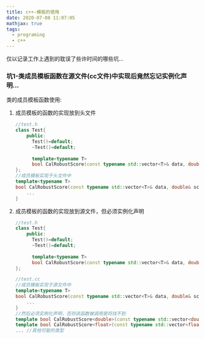 ```yaml
---
title: c++-模板的使用
date: 2020-07-08 11:07:05
mathjax: true
tags: 
  - programing
  - c++
---
```

仅以记录工作上遇到的耽误了些许时间的哪些坑...
<!-- more -->
### 坑1-类成员模板函数在源文件(cc文件)中实现后竟然忘记实例化声明...
类的成员模板函数使用:
1. 成员模板的函数的实现放到头文件
   ```cpp
   //test.h
   class Test{
       public:
         Test()=default;
         ~Test()=default;
         
         template<typename T>
         bool CalRobustScore(const typename std::vector<T>& data, double& score);
   };
   //成员模板实现于头文件中
   template<typename T>
   bool CalRobustScore(const typename std::vector<T>& data, double& score){
       ...
   }
   ```
2. 成员模板的函数的实现放到源文件，但必须实例化声明
   ```cpp
   //test.h
   class Test{
       public:
         Test()=default;
         ~Test()=default;
         
         template<typename T>
         bool CalRobustScore(const typename std::vector<T>& data, double& score);
   };
   
   //test.cc
   //成员模板实现于源文件中
   template<typename T>
   bool CalRobustScore(const typename std::vector<T>& data, double& score){
       ...
   }
   //然后必须实例化声明，否则该函数被调用是将找不到
   template bool CalRobustScore<double>(const typename std::vector<double>& data, double& score);
   template bool CalRobustScore<float>(const typename std::vector<float>& data, double& score);
   ... //其他可能的类型
   ```